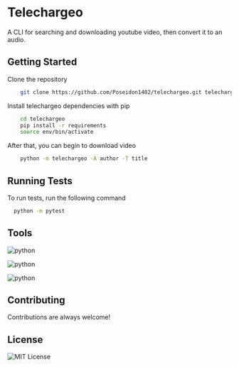 
# Telechargeo

A CLI for searching and downloading youtube video, 
then convert it to an audio.


## Getting Started

Clone the repository
```bash
    git clone https://github.com/Poseidon1402/telechargeo.git telechargeo
```
Install telechargeo dependencies with pip

```bash
    cd telechargeo
    pip install -r requirements
    source env/bin/activate
```

After that, you can begin to download video

```bash
    python -m telechargeo -A author -T title
```    
## Running Tests

To run tests, run the following command

```bash
  python -m pytest
```


## Tools

![python](https://badgen.net/badge/python/3.10/red) 

![python](https://badgen.net/badge/pytube/12.1.0/red)

![python](https://badgen.net/badge/youtube-search/1.6.6/red)



## Contributing

Contributions are always welcome!


## License

![MIT License](https://img.shields.io/badge/License-MIT-green.svg)
